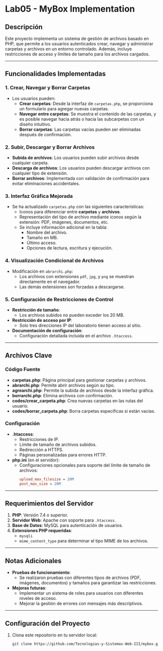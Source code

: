 # Lab05 - MyBox Implementation

## Descripción
Este proyecto implementa un sistema de gestión de archivos basado en PHP, que permite a los usuarios autenticados crear, navegar y administrar carpetas y archivos en un entorno controlado. Además, incluye restricciones de acceso y límites de tamaño para los archivos cargados.

---

## Funcionalidades Implementadas

### 1. Crear, Navegar y Borrar Carpetas
- Los usuarios pueden:
  - **Crear carpetas**: Desde la interfaz de `carpetas.php`, se proporciona un formulario para agregar nuevas carpetas.
  - **Navegar entre carpetas**: Se muestra el contenido de las carpetas, y es posible navegar hacia atrás o hacia las subcarpetas con un diseño intuitivo.
  - **Borrar carpetas**: Las carpetas vacías pueden ser eliminadas después de confirmación.

### 2. Subir, Descargar y Borrar Archivos
- **Subida de archivos**: Los usuarios pueden subir archivos desde cualquier carpeta.
- **Descarga de archivos**: Los usuarios pueden descargar archivos con cualquier tipo de extensión.
- **Borrar archivos**: Implementada con validación de confirmación para evitar eliminaciones accidentales.

### 3. Interfaz Gráfica Mejorada
- Se ha actualizado `carpetas.php` con las siguientes características:
  - Iconos para diferenciar entre **carpetas** y **archivos**.
  - Representación del tipo de archivo mediante iconos según la extensión: PDF, imágenes, documentos, etc.
  - Se incluye información adicional en la tabla:
    - Nombre del archivo.
    - Tamaño en MB.
    - Último acceso.
    - Opciones de lectura, escritura y ejecución.

### 4. Visualización Condicional de Archivos
- Modificación en `abrarchi.php`:
  - Los archivos con extensiones `pdf`, `jpg`, y `png` se muestran directamente en el navegador.
  - Las demás extensiones son forzadas a descargarse.

### 5. Configuración de Restricciones de Control
- **Restricción de tamaño**:
  - Los archivos subidos no pueden exceder los 20 MB.
- **Restricción de acceso por IP**:
  - Solo tres direcciones IP del laboratorio tienen acceso al sitio.
- **Documentación de configuración**:
  - Configuración detallada incluida en el archivo `.htaccess`.

---

## Archivos Clave
### Código Fuente
- **carpetas.php**: Página principal para gestionar carpetas y archivos.
- **abrarchi.php**: Permite abrir archivos según su tipo.
- **agrearchi.php**: Permite la subida de archivos desde la interfaz gráfica.
- **borrarchi.php**: Elimina archivos con confirmación.
- **codes/crear_carpeta.php**: Crea nuevas carpetas en las rutas del usuario.
- **codes/borrar_carpeta.php**: Borra carpetas específicas si están vacías.

### Configuración
- **.htaccess**:
  - Restricciones de IP.
  - Límite de tamaño de archivos subidos.
  - Redirección a HTTPS.
  - Páginas personalizadas para errores HTTP.
- **php.ini** (en el servidor):
  - Configuraciones opcionales para soporte del límite de tamaño de archivos:
    ```ini
    upload_max_filesize = 20M
    post_max_size = 20M
    ```

---

## Requerimientos del Servidor
1. **PHP**: Versión 7.4 o superior.
2. **Servidor Web**: Apache con soporte para `.htaccess`.
3. **Base de Datos**: MySQL para autenticación de usuarios.
4. **Extensiones PHP requeridas**:
   - `mysqli`
   - `mime_content_type` para determinar el tipo MIME de los archivos.

---

## Notas Adicionales
- **Pruebas de funcionamiento**:
  - Se realizaron pruebas con diferentes tipos de archivos (PDF, imágenes, documentos) y tamaños para garantizar las restricciones.
- **Mejoras futuras**:
  - Implementar un sistema de roles para usuarios con diferentes niveles de acceso.
  - Mejorar la gestión de errores con mensajes más descriptivos.

---

## Configuración del Proyecto
1. Clona este repositorio en tu servidor local:
   ```bash
   git clone https://github.com/Tecnologias-y-Sistemas-Web-III/mybox.git
